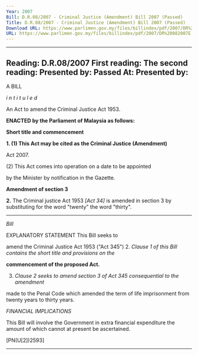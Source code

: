 ```yaml
---
Year: 2007
Bill: D.R.08/2007 - Criminal Justice (Amendment) Bill 2007 (Passed)
Title: D.R.08/2007 - Criminal Justice (Amendment) Bill 2007 (Passed)
Download URL: https://www.parlimen.gov.my/files/billindex/pdf/2007/DR%20082007E.pdf
URL: https://www.parlimen.gov.my/files/billindex/pdf/2007/DR%20082007E.pdf
---
```

---
Reading:
D.R.08/2007
First reading:
The second reading:
Presented by:
Passed At:
Presented by:
---

A BILL

_i n t i t u l e d_

An Act to amend the Criminal Justice Act 1953.

**ENACTED by the Parliament of Malaysia as follows:**

**Short title and commencement**

**1. (1) This Act may be cited as the Criminal Justice (Amendment)**

Act 2007.


(2) This Act comes into operation on a date to be appointed

by the Minister by notification in the Gazette.

**Amendment of section 3**

**2.** The Criminal justice Act 1953 _[Act 34]_ is amended in
section 3 by substituting for the word "twenty" the word
"thirty".


-----

_Bill_

EXPLANATORY STATEMENT This Bill seeks to

amend the Criminal Justice Act 1953 ("Act 345")
2. _Clause 1 of this Bill contains the short title and provisions on the_

**commencement of the proposed Act.**


3. _Clause 2 seeks to amend section 3 of Act 345 consequential to the amendment_

made to the Penal Code which amended the term of life imprisonment from
twenty years to thirty years.

_FINANCIAL IMPLICATIONS_

This Bill will involve the Government in extra financial expenditure the amount
of which cannot at present be ascertained.

[PN(U[2])2593]


-----

